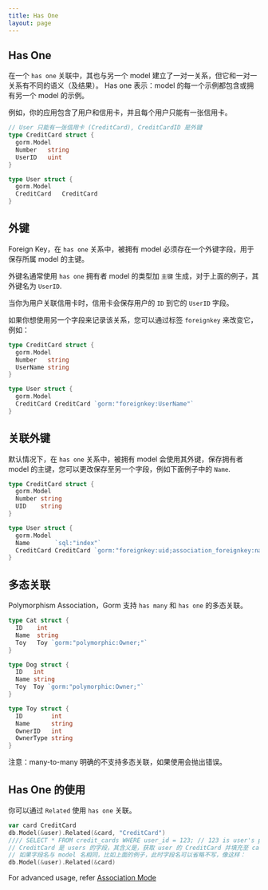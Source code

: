 ```yaml
---
title: Has One
layout: page
---
```


## Has One

在一个 `has one` 关联中，其也与另一个 model 建立了一对一关系，但它和一对一关系有不同的语义（及结果）。 Has one 表示：model 的每一个示例都包含或拥有另一个 model 的示例。

例如，你的应用包含了用户和信用卡，并且每个用户只能有一张信用卡。

```go
// User 只能有一张信用卡 (CreditCard), CreditCardID 是外键
type CreditCard struct {
  gorm.Model
  Number   string
  UserID   uint
}

type User struct {
  gorm.Model
  CreditCard   CreditCard
}
```

## 外键

Foreign Key，在 `has one` 关系中，被拥有 model 必须存在一个外键字段，用于保存所属 model 的主键。

外键名通常使用 `has one` 拥有者 model 的类型加 `主键` 生成，对于上面的例子，其外键名为 `UserID`.

当你为用户关联信用卡时，信用卡会保存用户的 `ID` 到它的 `UserID` 字段。

如果你想使用另一个字段来记录该关系，您可以通过标签 `foreignkey` 来改变它， 例如：

```go
type CreditCard struct {
  gorm.Model
  Number   string
  UserName string
}

type User struct {
  gorm.Model
  CreditCard CreditCard `gorm:"foreignkey:UserName"`
}
```

## 关联外键

默认情况下，在 `has one` 关系中，被拥有 model 会使用其外键，保存拥有者 model 的主键，您可以更改保存至另一个字段，例如下面例子中的 `Name`.

```go
type CreditCard struct {
  gorm.Model
  Number string
  UID    string
}

type User struct {
  gorm.Model
  Name       `sql:"index"`
  CreditCard CreditCard `gorm:"foreignkey:uid;association_foreignkey:name"`
}
```

## 多态关联

Polymorphism Association，Gorm 支持 `has many` 和 `has one` 的多态关联。

```go
type Cat struct {
  ID    int
  Name  string
  Toy   Toy `gorm:"polymorphic:Owner;"`
}

type Dog struct {
  ID   int
  Name string
  Toy  Toy `gorm:"polymorphic:Owner;"`
}

type Toy struct {
  ID        int
  Name      string
  OwnerID   int
  OwnerType string
}
```

注意：many-to-many 明确的不支持多态关联，如果使用会抛出错误。

## Has One 的使用

你可以通过 `Related` 使用 `has one` 关联。

```go
var card CreditCard
db.Model(&user).Related(&card, "CreditCard")
//// SELECT * FROM credit_cards WHERE user_id = 123; // 123 is user's primary key
// CreditCard 是 users 的字段，其含义是，获取 user 的 CreditCard 并填充至 card 变量
// 如果字段名与 model 名相同，比如上面的例子，此时字段名可以省略不写，像这样：
db.Model(&user).Related(&card)
```

For advanced usage, refer [Association Mode](associations.html#Association-Mode)